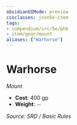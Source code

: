 ```yaml
---
obsidianUIMode: preview
cssclasses: json5e-item
tags:
- compendium/src/5e/phb
- item/gear/mount
aliases: ["Warhorse"]
---
```

# Warhorse
*Mount*  

- **Cost**: 400 gp
- **Weight**: ⏤

*Source: SRD / Basic Rules*